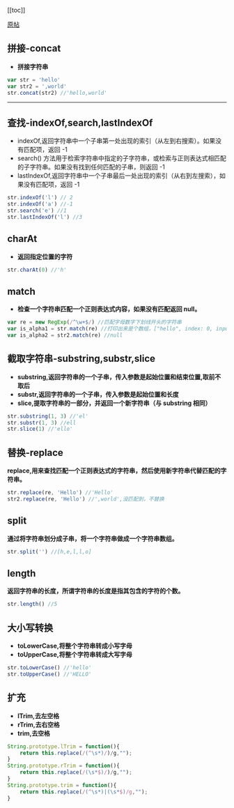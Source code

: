 [[toc]]

[原帖](https://www.cnblogs.com/l1pe1/p/6197371.html)

## 拼接-concat

- **拼接字符串**

```js
var str = 'hello'
var str2 = ',world'
str.concat(str2) //'hello,world'
```

---

## 查找-indexOf,search,lastIndexOf

- indexOf,返回字符串中一个子串第一处出现的索引（从左到右搜索）。如果没有匹配项，返回 -1
- search() 方法用于检索字符串中指定的子字符串，或检索与正则表达式相匹配的子字符串。如果没有找到任何匹配的子串，则返回 -1
- lastIndexOf,返回字符串中一个子串最后一处出现的索引（从右到左搜索），如果没有匹配项，返回 -1

```js
str.indexOf('l') // 2
str.indexOf('a') //-1
str.search('e') //1
str.lastIndexOf('l') //3
```

## charAt

- **返回指定位置的字符**

```js
str.charAt(0) //'h'
```

## match

- **检查一个字符串匹配一个正则表达式内容，如果没有匹配返回 null。**

```js
var re = new RegExp(/^\w+$/) //匹配字母数字下划线开头的字符串
var is_alpha1 = str.match(re) //打印出来是个数组，["hello", index: 0, input: "hello", groups: undefined]
var is_alpha2 = str2.match(re) //null
```

## 截取字符串-substring,substr,slice

- **substring,返回字符串的一个子串，传入参数是起始位置和结束位置,取前不取后**
- **substr,返回字符串的一个子串，传入参数是起始位置和长度**
- **slice,提取字符串的一部分，并返回一个新字符串（与 substring 相同）**

```js
str.substring(1, 3) //'el'
str.substr(1, 3) //ell
str.slice(1) //'ello'
```

## 替换-replace

**replace,用来查找匹配一个正则表达式的字符串，然后使用新字符串代替匹配的字符串。**

```js
str.replace(re, 'Hello') //'Hello'
str2.replace(re, 'Hello') //',world',没匹配到，不替换
```

## split

**通过将字符串划分成子串，将一个字符串做成一个字符串数组。**

```js
str.split('') //[h,e,l,l,o]
```

## length

**返回字符串的长度，所谓字符串的长度是指其包含的字符的个数。**

```js
str.length() //5
```

## 大小写转换

- **toLowerCase,将整个字符串转成小写字母**
- **toUpperCase,将整个字符串转成大写字母**

```js
str.toLowerCase() //'hello'
str.toUpperCase() //'HELLO'
```

## 扩充

- **lTrim,去左空格**
- **rTrim,去右空格**
- **trim,去空格**

```js
String.prototype.lTrim = function(){
    return this.replace(/(^\s*)/)/g,"");
}
String.prototype.rTrim = function(){
    return this.replace(/(\s*$)/)/g,"");
}
String.prototype.trim = function(){
    return this.replace(/(^\s*)|(\s*$)/g,"");
}
```
